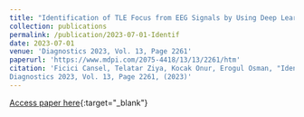 ```yaml
---
title: "Identification of TLE Focus from EEG Signals by Using Deep Learning Approach"
collection: publications
permalink: /publication/2023-07-01-Identif
date: 2023-07-01
venue: 'Diagnostics 2023, Vol. 13, Page 2261'
paperurl: 'https://www.mdpi.com/2075-4418/13/13/2261/htm'
citation: 'Ficici Cansel, Telatar Ziya, Kocak Onur, Erogul Osman, "Identification of TLE Focus from EEG Signals by Using Deep Learning Approach"
Diagnostics 2023, Vol. 13, Page 2261, (2023)'
---
```

[Access paper here](https://www.mdpi.com/2075-4418/13/13/2261/htm){:target="_blank"}
